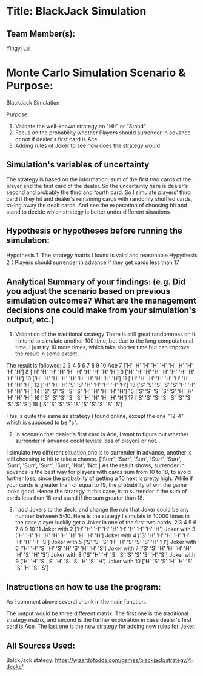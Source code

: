 # Title: BlackJack Simulation

## Team Member(s):
Yingyi Lai

# Monte Carlo Simulation Scenario & Purpose:
BlackJack Simulation

Purpose:
1. Validate the well-known strategy on "Hit" or "Stand"
2. Focus on the probability whether Players should surrender in advance or not if dealer's first card is Ace
3. Adding rules of Joker to see how does the strategy would 

## Simulation's variables of uncertainty
The strategy is based on the information: sum of the first two cards of the player and the first card of the dealer.
So the uncertainty here is dealer's second and probably the third and fourth card. So I simulate players' third card if they hit and dealer's remaining cards with randomly shuffled cards, taking away the dealt cards. And see the expecation of choosing hit and stand to decide which strategy is better under different situations.

## Hypothesis or hypotheses before running the simulation:
Hypothesis 1: The strategy matrix I found is valid and reasonable
Hypythesis 2：Players should surrender in advance if they get cards less than 17 


## Analytical Summary of your findings: (e.g. Did you adjust the scenario based on previous simulation outcomes?  What are the management decisions one could make from your simulation's output, etc.)

1. Validation of the traditional strategy
There is still great randomness on it. I intend to simulate another 100 time, but due to the long computational time, I just try 10 more times, which take shorter time but can improve the result in some extent.

The result is followed:
     2   3   4   5   6   7   8   9  10  Ace
7  ['H' 'H' 'H' 'H' 'H' 'H' 'H' 'H' 'H' 'H']
8  ['H' 'H' 'H' 'H' 'H' 'H' 'H' 'H' 'H' 'H']
9  ['H' 'H' 'H' 'H' 'H' 'H' 'H' 'H' 'H' 'H']
10 ['H' 'H' 'H' 'H' 'H' 'H' 'H' 'H' 'H' 'H']
11 ['H' 'H' 'H' 'H' 'H' 'H' 'H' 'H' 'H' 'H']
12 ['H' 'H' 'H' 'S' 'S' 'H' 'H' 'H' 'H' 'H']
13 ['S' 'S' 'S' 'S' 'S' 'H' 'H' 'H' 'H' 'H']
14 ['S' 'S' 'S' 'S' 'S' 'H' 'H' 'H' 'H' 'H']
15 ['S' 'S' 'S' 'S' 'S' 'H' 'H' 'H' 'H' 'H']
16 ['S' 'S' 'S' 'S' 'S' 'H' 'H' 'H' 'H' 'H']
17 ['S' 'S' 'S' 'S' 'S' 'S' 'S' 'S' 'S' 'S']
18 ['S' 'S' 'S' 'S' 'S' 'S' 'S' 'S' 'S' 'S']

This is quite the same as strategy I found online, except the one "12-4", which is supposed to be "s". 

2. In scenario that dealer's first card is Ace, I want to figure out whether surrender in advance could leviate loss of players or not.

I simulate two different situation,one is to surrender in advance, another is still choosing to hit to take a chance.
['Surr', 'Surr', 'Surr', 'Surr', 'Surr', 'Surr', 'Surr', 'Surr', 'Surr', 'Not', 'Not']
As the result shows, surrender in advance is the best way for players with cards sum from 10 to 18, to avoid further loss, since the probabilty of getting a 10 next is pretty high. While if your cards is greater than or equal to 19, the probability of win the game looks good. Hence the strategy in this case, is to surrender if the sum of cards less than 18 and stand if the sum greater than 18.

3. I add Jokers to the deck, and change the rule that Joker could be any number between 5-10. 
Here is the stategy I simulate in 10000 times in the case player luckily get a Joker in one of the first two cards.
                2   3   4   5   6   7   8   9  10  11
Joker with 2  ['H' 'H' 'H' 'H' 'H' 'H' 'H' 'H' 'H' 'H']
Joker with 3  ['H' 'H' 'H' 'H' 'H' 'H' 'H' 'H' 'H' 'H']
Joker with 4  ['S' 'H' 'H' 'H' 'H' 'H' 'H' 'H' 'H' 'S']
Joker with 5  ['S' 'S' 'S' 'H' 'H' 'S' 'S' 'S' 'H' 'H']
Joker with 6  ['H' 'H' 'S' 'H' 'S' 'H' 'S' 'H' 'H' 'S']
Joker with 7  ['S' 'S' 'H' 'H' 'H' 'H' 'H' 'S' 'H' 'S']
Joker with 8  ['S' 'H' 'H' 'S' 'S' 'S' 'S' 'S' 'H' 'S']
Joker with 9  ['H' 'H' 'S' 'S' 'H' 'S' 'S' 'H' 'S' 'H']
Joker with 10  ['H' 'S' 'S' 'H' 'H' 'S' 'S' 'H' 'S' 'S']


## Instructions on how to use the program:
As I comment above several chunk in the main function.

The output would be three different matrix. The first one is the traditional strategy matrix, and second is the further exploration in case dealer's first card is Ace. The last one is the new strategy for adding new rules for Joker.



## All Sources Used:
BalckJack stategy: https://wizardofodds.com/games/blackjack/strategy/4-decks/
